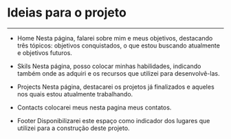 # Ideias para o projeto
----------------------------
* Home
    Nesta página, falarei sobre mim e meus objetivos, destacando três tópicos: objetivos conquistados, o que estou buscando atualmente e objetivos futuros.

* Skils
    Nesta página, posso colocar minhas habilidades, indicando também onde as adquiri e os recursos que utilizei para desenvolvê-las.

* Projects
    Nesta página, destacarei os projetos já finalizados e aqueles nos quais estou atualmente trabalhando.

* Contacts
    colocarei meus nesta pagina meus contatos.

* Footer
    Disponibilizarei este espaço como indicador dos lugares que utilizei para a construção deste projeto.